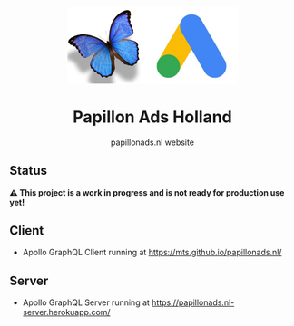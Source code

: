 <p align="center">
  <img width="300px" src="/logo-papillonads.nl.png">
</p>

<h1 align="center">Papillon Ads Holland</h1>

<p align="center">papillonads.nl website</p>

## Status

**⚠️ This project is a work in progress and is not ready for production use yet!**

## Client

- Apollo GraphQL Client running at https://mts.github.io/papillonads.nl/

## Server

- Apollo GraphQL Server running at https://papillonads.nl-server.herokuapp.com/
